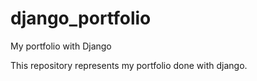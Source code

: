 # django_portfolio
My portfolio with Django

This repository represents my portfolio done with django.
